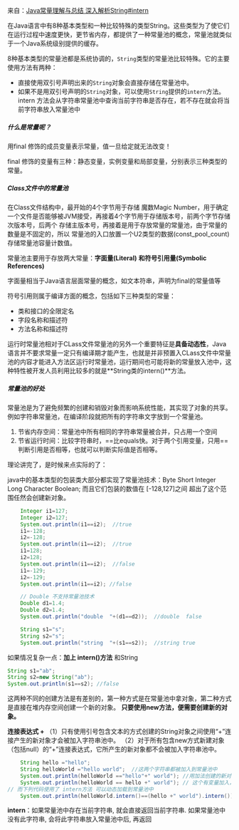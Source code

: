 来自：[Java常量理解与总结 ](https://www.jianshu.com/p/c7f47de2ee80)  [深入解析String#intern](https://www.jianshu.com/p/c7f47de2ee80)

 

在Java语言中有8种基本类型和一种比较特殊的类型String。这些类型为了使它们在运行过程中速度更快，更节省内存，都提供了一种常量池的概念，常量池就类似于一个Java系统级别提供的缓存。

8种基本类型的常量池都是系统协调的，`String`类型的常量池比较特殊。它的主要使用方法有两种：

- 直接使用双引号声明出来的`String`对象会直接存储在常量池中。
- 如果不是用双引号声明的`String`对象，可以使用`String`提供的`intern`方法。intern 方法会从字符串常量池中查询当前字符串是否存在，若不存在就会将当前字符串放入常量池中





##### 什么是常量呢？

用final 修饰的成员变量表示常量，值一旦给定就无法改变！

final 修饰的变量有三种：静态变量，实例变量和局部变量，分别表示三种类型的常量。

##### Class文件中的常量池

在Class文件结构中，最开始的4个字节用于存储 魔数Magic Number，用于确定一个文件是否能够被JVM接受，再接着4个字节用于存储版本号，前两个字节存储次版本号，后两个 存储主版本号，再接着是用于存放常量的常量池，由于常量的数量是不固定的，所以 常量池的入口放置一个U2类型的数据(const_pool_count)存储常量池容量计数值。

常量池主要用于存放两大常量：**字面量(Literal)** **和符号引用量(Symbolic References)**

字面量相当于Java语言层面常量的概念，如文本符串，声明为final的常量值等

符号引用则属于编译方面的概念，包括如下三种类型的常量：

- 类和接口的全限定名
- 字段名称和描述符
- 方法名称和描述符

运行时常量池相对于CLass文件常量池的另外一个重要特征是**具备动态性**，Java语言并不要求常量一定只有编译期才能产生，也就是并非预置入CLass文件中常量池的内容才能进入方法区运行时常量池，运行期间也可能将新的常量放入池中，这种特性被开发人员利用比较多的就是**String类的intern()**方法。



##### 常量池的好处

常量池是为了避免频繁的创建和销毁对象而影响系统性能，其实现了对象的共享。例如字符串常量池，在编译阶段就把所有的字符串文字放到一个常量池。

1. 节省内存空间：常量池中所有相同的字符串常量被合并，只占用一个空间
2. 节省运行时间：比较字符串时，==比equals快。对于两个引用变量，只用==判断引用是否相等，也就可以判断实际值是否相等。



理论讲完了，是时候来点实际的了：

java中的基本类型的包装类大部分都实现了常量池技术：Byte  Short Integer  Long  Character  Boolean;  而且它们包装的数值在 [-128,127]之间 超出了这个范围任然会创建新对象。

```java
 	Integer i1=127;
    Integer i2=127;
    System.out.println(i1==i2);  //true
    i1=-128;
    i2=-128;
    System.out.println(i1==i2);  //true
    i1=128;
    i2=128;
    System.out.println(i1==i2);  //false
    i1=-129;
    i2=-129;
    System.out.println(i1==i2); //false

    // Double 不支持常量池技术
    Double d1=1.4;
    Double d2=1.4;
    System.out.println("double  "+(d1==d2));  //double  false

    String s1="s";
    String s2="s";
    System.out.println("string  "+(s1==s2));  //string true

```

如果情况复杂一点：**加上 intern()方法** 和String

```java
String s1="ab";
String s2=new String("ab");
System.out.println(s1==s2); //false
```

这两种不同的创建方法是有差别的，第一种方式是在常量池中拿对象，第二种方式是直接在堆内存空间创建一个新的对象。
 **只要使用new方法，便需要创建新的对象。**

 **连接表达式 +**
 （1）只有使用引号包含文本的方式创建的String对象之间使用“+”连接产生的新对象才会被加入字符串池中。
 （2）对于所有包含new方式新建对象（包括null）的“+”连接表达式，它所产生的新对象都不会被加入字符串池中。

```java
	String hello ="hello";
    String helloWorld ="hello world";  //这两个字符串都被加入到常量池中
    System.out.println(helloWorld =="hello"+" world"); //用加法创建的新对象加入到常量池中时，发现已经有该值了，于是返回的引用与之前的一致。
    System.out.println(helloWorld == hello +" world"); // 这个有变量加入，创建的对象不能够在运行时加入到常量池中，所以引用不一样
// 而下列代码使用了 intern方法 可以动态加载到常量池中
    System.out.println(helloWorld.intern()==(hello +" world").intern());
```

**intern**：如果常量池中存在当前字符串, 就会直接返回当前字符串. 如果常量池中没有此字符串, 会将此字符串放入常量池中后, 再返回












































